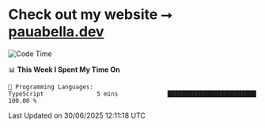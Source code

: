 # Check out my website ⭢ [pauabella.dev](https://pauabella.dev)

<!--START_SECTION:waka-->
![Code Time](http://img.shields.io/badge/Code%20Time-4%2C559%20hrs%202%20mins-blue)

📊 **This Week I Spent My Time On** 

```text
💬 Programming Languages: 
TypeScript               5 mins              █████████████████████████   100.00 % 
```


 Last Updated on 30/06/2025 12:11:18 UTC
<!--END_SECTION:waka-->
